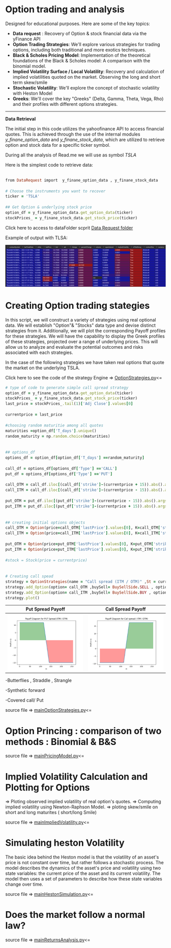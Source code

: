 # Option trading and analysis

Designed for educational purposes. Here are some of the key topics:


- **Data request** : Recovery of Option & stock financial data via the yFinance API
- **Option Trading Strategies**: We'll explore various strategies for trading options, including both traditional and more exotics techniques.
- **Black & Scholes Pricing Model**: Implementation of the theoretical foundations of the Black & Scholes model: A comparison with the binomial model.
- **Implied Volatility Surface / Local Volatility**: Recovery and calculation of implied volatilities quoted on the market. Observing the long and short term skew/smile
- **Stochastic Volatility**: We'll explore the concept of stochastic volatility with Heston Model
- **Greeks**: We'll cover the key "Greeks" (Delta, Gamma, Theta, Vega, Rho) and their profiles with different options strategies.


----------------------



**Data Retrieval**

The initial step in this code utilizes the yahoofinance API to access financial quotes. This is achieved through the use of the internal modules *y_finane_option_data* and *y_finane_stock_data*, which are utilized to retrieve option and stock data for a specific ticker symbol.

During all the analysis of Read.me we will use as symbol *TSLA*


Here is the simplest code to retrieve data:

```ruby

from DataRequest import  y_finane_option_data , y_finane_stock_data

# Choose the instruments you want to recover
ticker = 'TSLA'

## Get Option & underlying stock price
option_df = y_finane_option_data.get_option_data(ticker)
stockPrices_ = y_finane_stock_data.get_stock_price(ticker)
```

Click here to access to dataFolder scprit [Data Request folder](https://github.com/AdrienCss/OptionTrading/blob/main/DataRequest)

Example of output with TLSA: 

![](Images/dataFrame_TSLA.png)

# **Creating Option trading stategies**

In this script, we will construct a variety of strategies using real optional data.
We will establish  "Option"& "Stocks" data type and devise distinct strategies from it. 
Additionally, we will plot the corresponding Payoff profiles for these strategies. We will have the capability to display the Greek profiles of these strategies, projected over a range of underlying prices. This will allow us to analyze and evaluate the potential outcomes and risks associated with each strategies.

In the case of the following strategies we have taken real options that quote the market on the underlying TSLA. 

Click here to see the code of the strategy Engine =>  [OptionStrategies.py](https://github.com/AdrienCss/OptionTrading/blob/main/Option/OptionStrategies.py)<=

```ruby
# type of code to generate simple call spread strategy
option_df = y_finane_option_data.get_option_data(ticker)
stockPrices_ = y_finane_stock_data.get_stock_price(ticker)
last_price = stockPrices_.tail(1)['Adj Close'].values[0]

currentprice = last_price

#choosing random maturitie among all quotes
maturities =option_df['T_days'].unique()
random_maturity = np.random.choice(maturities)


## options_df
options_df = option_df[option_df['T_days'] ==random_maturity]

call_df = options_df[options_df['Type'] =='CALL']
put_df = options_df[options_df['Type'] =='PUT']

call_OTM = call_df.iloc[(call_df['strike']-(currentprice + 15)).abs().argsort()[:1]]
call_ITM = call_df.iloc[(call_df['strike']-(currentprice - 15)).abs().argsort()[:1]]

put_OTM = put_df.iloc[(put_df['strike']-(currentprice - 15)).abs().argsort()[:1]]
put_ITM = put_df.iloc[(put_df['strike']-(currentprice + 15)).abs().argsort()[:1]]


## creating initial options objects
call_OTM = Option(price=call_OTM['lastPrice'].values[0], K=call_OTM['strike'].values[0] , type= OpionType.CALL)
call_ITM = Option(price=call_ITM['lastPrice'].values[0], K=call_ITM['strike'].values[0] , type= OpionType.CALL)

put_OTM = Option(price=put_OTM['lastPrice'].values[0], K=put_OTM['strike'].values[0] , type= OpionType.PUT)
put_ITM = Option(price=put_ITM['lastPrice'].values[0], K=put_ITM['strike'].values[0] , type= OpionType.PUT)

#stock = Stock(price = currentprice)


# Creating call spead
strategy = OptionStrategies(name = "Call spread (ITM / OTM)" ,St = currentprice)
strategy.add_Option(option= call_OTM ,buySell= BuySellSide.SELL , option_number=1 )
strategy.add_Option(option= call_ITM ,buySell= BuySellSide.BUY , option_number=1 )
strategy.plot()
```


Put Spread Payoff             | Call Spread Payoff
:-------------------------:|:-------------------------:
<img src="Images/putSpread.png" width="400">  |  <img src="Images/callSpread.png" width="400">


-Butterflies , Straddle , Strangle




-Synthetic forward

-Covered call/ Put


source file =>  [mainOptionStrategies.py](https://github.com/AdrienCss/OptionTrading/blob/main/mainOptionStrategies.py)<=

# **Option Princing : comparison of two methods : Binomial & B&S**

source file =>  [mainPricingModel.py](https://github.com/AdrienCss/OptionTrading/blob/main/mainPricingModel.py)<=

# **Implied Volatility Calculation and Plotting for Options**

=> Ploting observed implied volatility of real option's quotes.
=> Computing implied volatility using Newton-Raphson Model.
=> ploting skew/smile on short and long maturites ( short/long Smile)

source file =>  [mainImpliedVolatility.py](https://github.com/AdrienCss/OptionTrading/blob/main/mainImpliedVolatility.py)<=

# **Simulating heston Volatility**

The basic idea behind the Heston model is that the volatility of an asset's price is not constant over time, but rather follows a stochastic process. The model describes the dynamics of the asset's price and volatility using two state variables: the current price of the asset and its current volatility. The model then uses a set of parameters to describe how these state variables change over time.


source file =>  [mainHestonSimulation.py](https://github.com/AdrienCss/OptionTrading/blob/main/mainHestonSimulation.py)<=

# **Does the market follow a normal law?**

source file =>  [mainReturnsAnalysis.py](https://github.com/AdrienCss/OptionTrading/blob/main/mainReturnsAnalysis.py)<=

